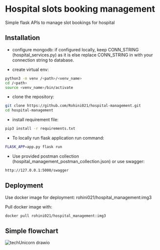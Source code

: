 # Hospital slots booking management

Simple flask APIs to manage slot bookings for hospital

## Installation
- configure mongodb: if configured locally, keep CONN_STRING (hospital_services.py) as it is else replace CONN_STRING in with your connection string to database.


- create virtual env:
```bash
python3 -m venv /<path>/<venv_name>
cd /<path>
source <venv_name>/bin/activate
```

- clone the repository:
```bash
git clone https://github.com/Rohini021/hospital-management.git
cd hospital-management
```
- install requirement file:
```bash
pip3 install -r requirements.txt
```
- To locally run flask application run command:
```bash
FLASK_APP=app.py flask run
```
- Use provided postman collection (hospital_management_postman_collection.json) or use swagger:
```bash
http://127.0.0.1:5000/swagger
```
## Deployment

Use docker image for deployment: rohini021/hospital_management:img3

Pull docker image with:
```bash
docker pull rohini021/hospital_management:img3
```

## Simple flowchart 

  ![techUnicorn drawio](https://user-images.githubusercontent.com/25196773/201357682-d771b057-652e-4f0d-b5a8-26b0f4e69a7c.png)


